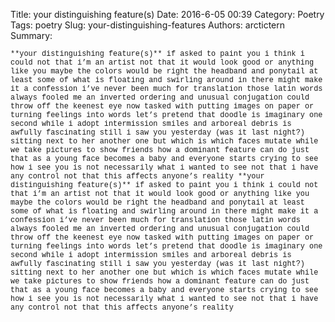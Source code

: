 Title: your distinguishing feature(s)
Date: 2016-6-05 00:39
Category: Poetry
Tags: poetry
Slug: your-distinguishing-features
Authors: arctictern
Summary: 

<span style="font-family:Courier New; font-size: 85%">
**your distinguishing feature(s)**  
if asked to paint you i think i could   
not that i’m an artist  
not that it would look good  
or anything like you  
maybe the colors would be right  
the headband and ponytail  
at least  
some  
of what is floating and swirling around in  
there might make it  
a confession  
i’ve never been much for translation  
those latin words always fooled me  
an inverted ordering and unusual conjugation  
could throw off the keenest eye  
now  
tasked with putting images on paper  
or turning feelings into words  
let’s pretend that doodle is imaginary  
one second while i adopt intermission smiles and  
arboreal debris is awfully fascinating  
still  
i saw you yesterday (was it last night?)  
sitting next to her  
another one   
but which is which  
faces mutate while we take pictures  
to show friends how a dominant feature  
can do just that as a young face  
becomes a baby and   
everyone starts crying  
to see how i see you is not necessarily  
what i wanted to see  
not that i have any control  
not that this affects anyone’s reality  
</span>

<span style="font-family:Courier New; font-size: 85%">
**your distinguishing feature(s)**  
if asked to paint you i think i could   
not that i’m an artist  
not that it would look good  
or anything like you  
maybe the colors would be right  
the headband and ponytail  
at least  
some  
of what is floating and swirling around in  
there might make it  
a confession  
i’ve never been much for translation  
those latin words always fooled me  
an inverted ordering and unusual conjugation  
could throw off the keenest eye  
now  
tasked with putting images on paper  
or turning feelings into words  
let’s pretend that doodle is imaginary  
one second while i adopt intermission smiles and  
arboreal debris is awfully fascinating  
still  
i saw you yesterday (was it last night?)  
sitting next to her  
another one   
but which is which  
faces mutate while we take pictures  
to show friends how a dominant feature  
can do just that as a young face  
becomes a baby and   
everyone starts crying  
to see how i see you is not necessarily  
what i wanted to see  
not that i have any control  
not that this affects anyone’s reality  
</span>
